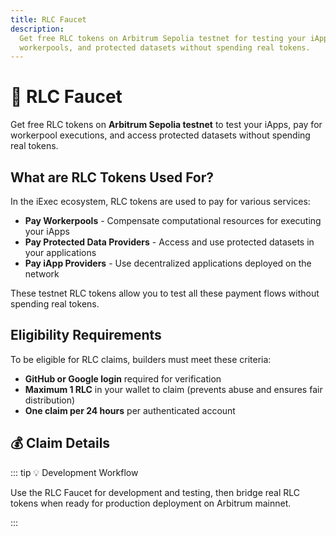 ```yaml
---
title: RLC Faucet
description:
  Get free RLC tokens on Arbitrum Sepolia testnet for testing your iApps,
  workerpools, and protected datasets without spending real tokens.
---
```


# 🚰 RLC Faucet

Get free RLC tokens on **Arbitrum Sepolia testnet** to test your iApps, pay for workerpool executions, and access protected datasets without spending real tokens.

## What are RLC Tokens Used For?

In the iExec ecosystem, RLC tokens are used to pay for various services:

- **Pay Workerpools** - Compensate computational resources for executing your iApps
- **Pay Protected Data Providers** - Access and use protected datasets in your applications
- **Pay iApp Providers** - Use decentralized applications deployed on the network

These testnet RLC tokens allow you to test all these payment flows without spending real tokens.

## Eligibility Requirements

To be eligible for RLC claims, builders must meet these criteria:

- **GitHub or Google login** required for verification
- **Maximum 1 RLC** in your wallet to claim (prevents abuse and ensures fair distribution)
- **One claim per 24 hours** per authenticated account

## 💰 Claim Details

<UseCaseCard
  title="🚰 iExec RLC Faucet"
  description="Get 5 RLC tokens per claim on Arbitrum Sepolia testnet for testing your iExec applications and services."
  :image-url="faucetImage"
  image-alt="iExec RLC Faucet Interface"
  :features="[
    '5 RLC per claim',
    'GitHub/Google authentication',
    '24-hour cooldown period',
    'Balance verification (max 1 RLC)',
    'Arbitrum Sepolia testnet only'
  ]"
  demo-url="https://explorer.iex.ec/arbitrum-sepolia-testnet/faucet"
  demo-icon="mdi:water"
  demo-label="Access Faucet"
/>

::: tip 💡 Development Workflow

Use the RLC Faucet for development and testing, then bridge real RLC tokens when ready for production deployment on Arbitrum mainnet.

:::

<script setup>
import UseCaseCard from '@/components/UseCaseCard.vue';

// Assets
import faucetImage from '@/assets/tooling-&-explorers/faucet/faucet.png';
</script>
